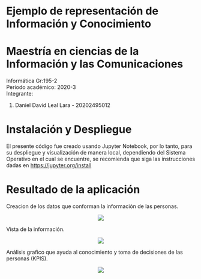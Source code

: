 # Ejemplo de representación de Información y Conocimiento
# Maestría en ciencias de la Información y las Comunicaciones

Informática Gr:195-2 <br>
Periodo académico: 2020-3 <br>
Integrante: 
<ol>
<li>Daniel David Leal Lara - 20202495012</li>
</ol>

# Instalación y Despliegue
El presente código fue creado usando Jupyter Notebook, por lo tanto, para su despliegue y visualización de manera local, dependiendo del Sistema Operativo en el cual se encuentre, se recomienda que siga las instrucciones dadas en https://jupyter.org/install

# Resultado de la aplicación
Creacion de los datos que conforman la información de las personas.
<p align="center">
  <img src="../master/images/Imagen resultado1.png">
</p>
Vista de la información.
<p align="center">
  <img src="../master/images/Imagen resultado2.png">
</p>
Análisis grafico que ayuda al conocimiento y toma de decisiones de las personas (KPIS).
<p align="center">
  <img src="../master/images/Imagen resultado3.png">
</p>
